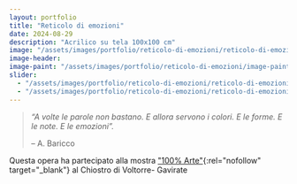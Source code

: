 ```yaml
---
layout: portfolio
title: "Reticolo di emozioni"
date: 2024-08-29
description: "Acrilico su tela 100x100 cm"
image: "/assets/images/portfolio/reticolo-di-emozioni/reticolo-di-emozioni-v1.jpg"
image-header:
image-paint: "/assets/images/portfolio/reticolo-di-emozioni/image-paint-reticolo-di-emozioni-v1.jpg"
slider:
  - "/assets/images/portfolio/reticolo-di-emozioni/reticolo-di-emozioni-slide-1.jpg"
  - "/assets/images/portfolio/reticolo-di-emozioni/reticolo-di-emozioni-slide-2.jpg"
---
```


> _“A volte le parole non bastano. E allora servono i colori. E le forme. E le note. E le emozioni”._  
>
> – A. Baricco             


Questa opera ha partecipato alla mostra ["100% Arte"](https://www.prealpina.it/pages/gavirate-100-arte-al-chiostro-di-voltorre-342143.html){:rel="nofollow" target="_blank"} al Chiostro di Voltorre- Gavirate
